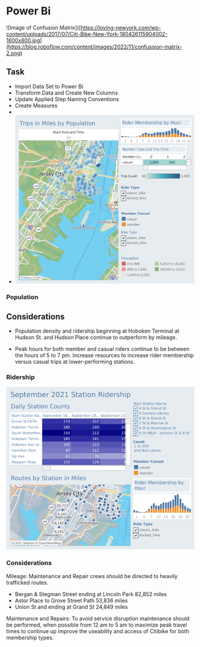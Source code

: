 # Power  Bi 

![Image of Confusion Matrix]([https://loving-newyork.com/wp-content/uploads/2017/07/Citi-Bike-New-York-180426115904002-1600x800.jpg](https://blog.roboflow.com/content/images/2022/11/confussion-matrix-2.png)

## Task 

* Import Data Set to Power Bi 
* Transform Data and Create New Columns
* Update Applied Step Naming Conventions
* Create Measures 
*
* ![image](resourcesTableau/Population%20and%20Ridership.png)

### Population 

## Considerations

* Population density and ridership beginning at Hoboken Terminal at Hudson St. and Hudson Place continue to outperform by mileage.  

* Peak hours for both member and casual riders continue to be between the hours of 5 to 7 pm. Increase resources to increase rider membership versus casual trips at lower-performing stations.

### Ridership 
![image](resourcesTableau/Ridership%20by%20Station.png)


### Considerations

Mileage: Maintenance and Repair crews should be directed to heavily trafficked routes. 

 * Bergan & Stegman Street ending at Lincoln Park 82,852 miles
 * Astor Place to Grove Street Path 53,836 miles 
 * Union St and ending at Grand St 24,849 miles 
 
Maintenance and Repairs: To avoid service disruption maintenance should be performed, when possible from 12 am to 5 am to maximize peak travel times to continue up 
improve the useability and access of Citibike for both membership types. 





